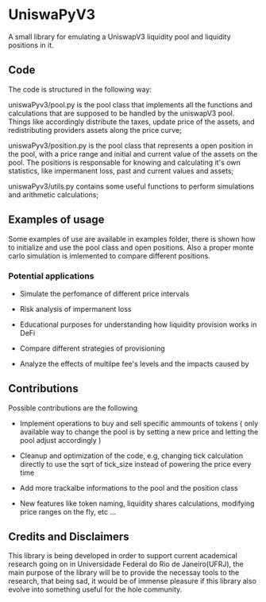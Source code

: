 # UniswaPyV3

A small library for emulating a UniswapV3 liquidity pool and liquidity positions in it.


## Code

The code is structured in the following way:

uniswaPyv3/pool.py is the pool class that implements all the functions and calculations that are supposed to be handled by the uniswapV3 pool. Things like accordingly distribute the taxes, update price of the assets, and redistributing providers assets along the price curve;

uniswaPyv3/position.py is the pool class that represents a open position in the pool, with a price range and initial and current value of the assets on the pool. The positions is responsable for knowing and calculating it's own statistics, like impermanent loss, past and current values and assets;

uniswaPyv3/utils.py contains some useful functions to perform simulations and arithmetic calculations;

## Examples of usage

Some examples of use are available in examples folder, there is shown how to initialize and use the pool class and open positions. Also a proper monte carlo simulation is imlemented to compare different positions.


### Potential applications

- Simulate the perfomance of different price intervals

- Risk analysis of impermanent loss

- Educational purposes for understanding how liquidity provision works in DeFi

- Compare different strategies of provisioning

- Analyze the effects of multilpe fee's levels and the impacts caused by


## Contributions

Possible contributions are the following

- Implement operations to buy and sell specific ammounts of tokens ( only available way to change the pool is by setting a new price and letting the pool adjust accordingly )

- Cleanup and optimization of the code, e.g, changing tick calculation directly to use the sqrt of tick_size instead of powering the price every time

- Add more trackalbe informations to the pool and the position class

- New features like token naming, liquidity shares calculations, modifying price ranges on the fly, etc ...


## Credits and Disclaimers

This library is being developed in order to support current academical research going on in Universidade Federal do Rio de Janeiro(UFRJ), the main purpose of the library will be to provide the necessay tools to the research, that being sad, it would be of immense pleasure if this library also evolve into something useful for the hole community.

<!-- ### Citing

```
@software{UniswaPyV3,
  author = {Bruno L. Trotti},
  doi = {10.5281/zenodo.6536395},
  license = {MIT License},
  month = {6},
  title = {{UniswaPyV3}},
  url = {https://github.com/brunoCCOS/UniswaPyV3},
  version = {0.1.0},
  year = {2024}
}
``` -->